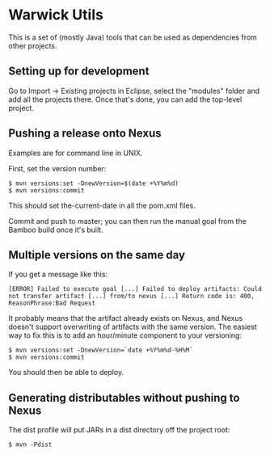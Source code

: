 Warwick Utils
=============

This is a set of (mostly Java) tools that can be used as dependencies from other projects.

Setting up for development
-------------

Go to Import -> Existing projects in Eclipse, select the "modules" folder and add all the projects there. 
Once that's done, you can add the top-level project.

Pushing a release onto Nexus
-------------

Examples are for command line in UNIX.

First, set the version number:

    $ mvn versions:set -DnewVersion=$(date +%Y%m%d)
    $ mvn versions:commit
    
This should set <version>the-current-date</version> in all the pom.xml files.

Commit and push to master; you can then run the manual goal from the Bamboo build once it's built.
    
Multiple versions on the same day
-------------

If you get a message like this:

    [ERROR] Failed to execute goal [...] Failed to deploy artifacts: Could not transfer artifact [...] from/to nexus [...] Return code is: 400, ReasonPhrase:Bad Request
    
It probably means that the artifact already exists on Nexus, and Nexus doesn't support overwriting of artifacts
with the same version. The easiest way to fix this is to add an hour/minute component to your versioning:

    $ mvn versions:set -DnewVersion=`date +%Y%m%d-%H%M`
    $ mvn versions:commit

You should then be able to deploy.    
    
Generating distributables without pushing to Nexus
-------------

The dist profile will put JARs in a dist directory off the project root:

    $ mvn -Pdist
